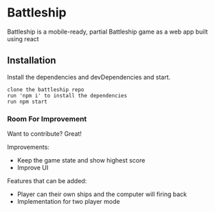 # Battleship

Battleship is a mobile-ready, partial Battleship game as a web app built using react

## Installation

Install the dependencies and devDependencies and start.

```
clone the battleship repo
run 'npm i' to install the dependencies
run npm start
```

### Room For Improvement

Want to contribute? Great!

Improvements:

- Keep the game state and show highest score
- Improve UI

Features that can be added:

- Player can their own ships and the computer will firing back
- Implementation for two player mode
